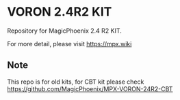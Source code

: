 # VORON 2.4R2 KIT 



Repository for MagicPhoenix 2.4 R2 KIT.


For more detail, please visit https://mpx.wiki 



## Note

This repo is for old kits, for CBT kit please check https://github.com/MagicPhoenix/MPX-VORON-24R2-CBT
